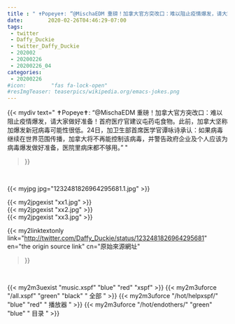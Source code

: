 ```yaml
---
title : " ✝️Popeye✝️: “@MischaEDM 重磅！加拿大官方突改口：难以阻止疫情爆发，请大家做好准备！首府医疗官建议屯药屯食物。此前，加拿大坚称加爆发新冠病毒可能性很低。24日，加卫生部首席医学官谭咏诗承认：如果病毒继续在世界范围传播，加拿大将不再能控制该病毒，并警告政府企业及个人应该为病毒爆发做好准备，医院里病床都不够用。”  "
date:        2020-02-26T04:46:29-07:00
tags:
 - twitter
 - Daffy_Duckie
 - twitter_Daffy_Duckie
 - 202002
 - 20200226
 - 20200226_04
categories:
 - 20200226
#icon:        "fas fa-lock-open"
#resImgTeaser: teaserpics/wikipedia.org/emacs-jokes.png
---
```


{{< mydiv text=" ✝️Popeye✝️: “@MischaEDM 重磅！加拿大官方突改口：难以阻止疫情爆发，请大家做好准备！首府医疗官建议屯药屯食物。此前，加拿大坚称加爆发新冠病毒可能性很低。24日，加卫生部首席医学官谭咏诗承认：如果病毒继续在世界范围传播，加拿大将不再能控制该病毒，并警告政府企业及个人应该为病毒爆发做好准备，医院里病床都不够用。”  "
>}}
<br>


 {{< myjpg jpg="1232481826964295681.1.jpg" >}}<br> 

{{< my2jpgexist "xx1.jpg" >}}<br>
{{< my2jpgexist "xx2.jpg" >}}<br>
{{< my2jpgexist "xx3.jpg" >}}<br>


{{< my2linktextonly link="http://twitter.com/Daffy_Duckie/status/1232481826964295681"
en="the origin source link" cn="原始來源網址"
>}}


<br>

{{< my2m3uexist "music.xspf"        "blue"   "red"    "xspf" >}} {{< my2m3uforce "/all.xspf"         "green"  "black"  " 全部 " >}} {{< my2m3uforce "/hot/helpxspf/"    "blue"   "red"    " 播放器 " >}} {{< my2m3uforce "/hot/endothers/"   "green"  "blue"   " 目录 " >}} 
